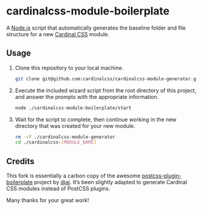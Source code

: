 # cardinalcss-module-boilerplate

A [Node.js](https://nodejs.org/en/) script that automatically generates the baseline folder and file structure for a new [Cardinal CSS](http://cardinalcss.com) module.

## Usage

1. Clone this repository to your local machine.

    ```sh
    git clone git@github.com:cardinalcss/cardinalcss-module-generator.git
    ```

2. Execute the included wizard script from the root directory of this project, and answer the prompts with the appropriate information.

    ```sh
    node ./cardinalcss-module-boilerplate/start
    ```

3. Wait for the script to complete, then continue working in the new directory that was created for your new module.

    ```sh
    rm -rf ./cardinalcss-module-generator
    cd ./cardinalcss-[MODULE_NAME]
    ```

## Credits

This fork is essentially a carbon copy of the awesome [postcss-plugin-boilerplate](https://github.com/postcss/postcss-plugin-boilerplate) project by [@ai](https://github.com/ai). It’s been slightly adapted to generate Cardinal CSS modules instead of PostCSS plugins.

Many thanks for your great work!
